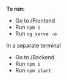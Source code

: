  **To run:**
 - Go to /Frontend
 - Run `npm i`
 - Run `ng serve -o`
 
In a separate terminal
 - Go to /Backend
 - Run `npm i`
 - Run `npm start`
